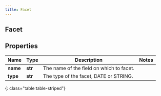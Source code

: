 ```yaml
---
title: Facet
---
```

## Facet

## Properties

|Name | Type | Description | Notes|
|------------ | ------------- | ------------- | -------------|
| **name** | **str** | The name of the field on which to facet. | |
| **type** | **str** | The type of the facet, DATE or STRING. | |
{: class="table table-striped"}


